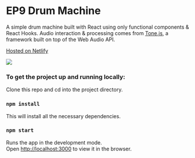 # EP9 Drum Machine

A simple drum machine built with React using only functional components & React Hooks.
Audio interaction & processing comes from [Tone.js](https://tonejs.github.io/), a framework built on top of the Web Audio API.

[Hosted on Netlify](https://ep9-drum-machine.netlify.com/)

![](https://raw.githubusercontent.com/E1P/sample-player/master/src/images/eP9drumMachine.png)

### To get the project up and running locally:

Clone this repo and cd into the project directory.

### `npm install`

This will install all the necessary dependencies.

### `npm start`

Runs the app in the development mode.<br>
Open [http://localhost:3000](http://localhost:3000) to view it in the browser.
